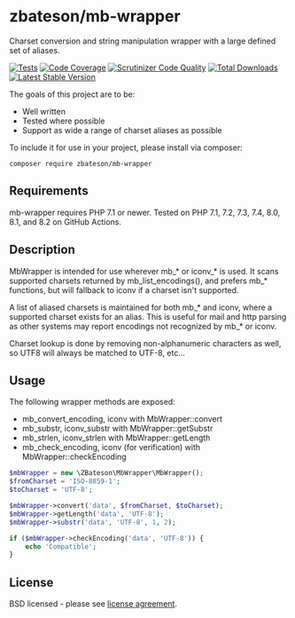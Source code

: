 # zbateson/mb-wrapper

Charset conversion and string manipulation wrapper with a large defined set of aliases.

[![Tests](http://github.com/zbateson/mb-wrapper.svg/actions/workflows/tests.yml/badge.svg)](http://github.com/zbateson/mb-wrapper.svg/actions/workflows/tests.yml)
[![Code Coverage](http://scrutinizer-ci.com/g/zbateson/mb-wrapper/badges/coverage.png?b=master)](http://scrutinizer-ci.com/g/zbateson/mb-wrapper/?branch=master)
[![Scrutinizer Code Quality](http://scrutinizer-ci.com/g/zbateson/mb-wrapper/badges/quality-score.png?b=master)](http://scrutinizer-ci.com/g/zbateson/mb-wrapper/?branch=master)
[![Total Downloads](http://poser.pugx.org/zbateson/mb-wrapper/downloads)](http://packagist.org/packages/zbateson/mb-wrapper)
[![Latest Stable Version](http://poser.pugx.org/zbateson/mb-wrapper/version)](http://packagist.org/packages/zbateson/mb-wrapper)

The goals of this project are to be:

* Well written
* Tested where possible
* Support as wide a range of charset aliases as possible

To include it for use in your project, please install via composer:

```
composer require zbateson/mb-wrapper
```

## Requirements

mb-wrapper requires PHP 7.1 or newer.  Tested on PHP 7.1, 7.2, 7.3, 7.4, 8.0, 8.1, and 8.2 on GitHub Actions.

## Description

MbWrapper is intended for use wherever mb_* or iconv_* is used.  It scans supported charsets returned by mb_list_encodings(), and prefers mb_* functions, but will fallback to iconv if a charset isn't supported.

A list of aliased charsets is maintained for both mb_* and iconv, where a supported charset exists for an alias.  This is useful for mail and http parsing as other systems may report encodings not recognized by mb_* or iconv.

Charset lookup is done by removing non-alphanumeric characters as well, so UTF8 will always be matched to UTF-8, etc...

## Usage

The following wrapper methods are exposed:
* mb_convert_encoding, iconv with MbWrapper::convert
* mb_substr, iconv_substr with MbWrapper::getSubstr
* mb_strlen, iconv_strlen with MbWrapper::getLength
* mb_check_encoding, iconv (for verification) with MbWrapper::checkEncoding

```php
$mbWrapper = new \ZBateson\MbWrapper\MbWrapper();
$fromCharset = 'ISO-8859-1';
$toCharset = 'UTF-8';

$mbWrapper->convert('data', $fromCharset, $toCharset);
$mbWrapper->getLength('data', 'UTF-8');
$mbWrapper->substr('data', 'UTF-8', 1, 2);

if ($mbWrapper->checkEncoding('data', 'UTF-8')) {
    echo 'Compatible';
}
```

## License

BSD licensed - please see [license agreement](http://github.com/zbateson/mb-wrapper/blob/master/LICENSE).
